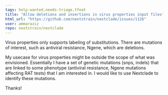 ```yaml
---
tags: help-wanted,needs-triage,tfeat
title: "Allow deletions and insertions in virus properties input files"
html_url: "https://github.com/nextstrain/nextclade/issues/1126"
user: ammaraziz
repo: nextstrain/nextclade
---
```


Virus properties only supports labeling of substitutions. There are mutations of interest, such as antiviral resistance, Ngene, which are deletions. 

My usecase for virus properties might be outside the scope of what was envisioned. Essentially I have a set of genetic mutations (snps, indels) that are linked to some phenotype (antiviral resistance, Ngene mutations affecting RAT tests) that I am interested in. I would like to use Nextclade to identify these mutations.

Thanks!